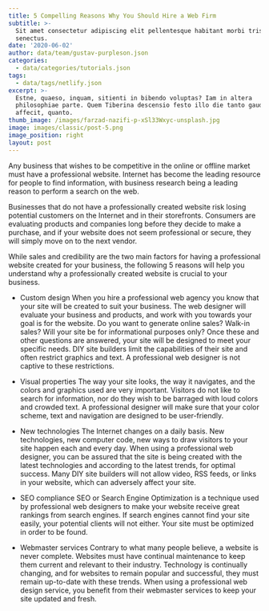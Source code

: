 ```yaml
---
title: 5 Compelling Reasons Why You Should Hire a Web Firm
subtitle: >-
  Sit amet consectetur adipiscing elit pellentesque habitant morbi tristique
  senectus.
date: '2020-06-02'
author: data/team/gustav-purpleson.json
categories:
  - data/categories/tutorials.json
tags:
  - data/tags/netlify.json
excerpt: >-
  Estne, quaeso, inquam, sitienti in bibendo voluptas? Iam in altera
  philosophiae parte. Quem Tiberina descensio festo illo die tanto gaudio
  affecit, quanto.
thumb_image: /images/farzad-nazifi-p-xSl33Wxyc-unsplash.jpg
image: images/classic/post-5.png
image_position: right
layout: post
---
```

Any business that wishes to be competitive in the online or offline market must have a professional website. Internet has become the leading resource for people to find information, with business research being a leading reason to perform a search on the web.

Businesses that do not have a professionally created website risk losing potential customers on the Internet and in their storefronts. Consumers are evaluating products and companies long before they decide to make a purchase, and if your website does not seem professional or secure, they will simply move on to the next vendor.

While sales and credibility are the two main factors for having a professional website created for your business, the following 5 reasons will help you understand why a professionally created website is crucial to your business.

- Custom design
When you hire a professional web agency you know that your site will be created to suit your business. The web designer will evaluate your business and products, and work with you towards your goal is for the website. Do you want to generate online sales? Walk-in sales? Will your site be for informational purposes only? Once these and other questions are answered, your site will be designed to meet your specific needs. DIY site builders limit the capabilities of their site and often restrict graphics and text. A professional web designer is not captive to these restrictions.

- Visual properties
The way your site looks, the way it navigates, and the colors and graphics used are very important. Visitors do not like to search for information, nor do they wish to be barraged with loud colors and crowded text. A professional designer will make sure that your color scheme, text and navigation are designed to be user-friendly.

- New technologies
The Internet changes on a daily basis. New technologies, new computer code, new ways to draw visitors to your site happen each and every day. When using a professional web designer, you can be assured that the site is being created with the latest technologies and according to the latest trends, for optimal success. Many DIY site builders will not allow video, RSS feeds, or links in your website, which can adversely affect your site.

- SEO compliance
SEO or Search Engine Optimization is a technique used by professional web designers to make your website receive great rankings from search engines. If search engines cannot find your site easily, your potential clients will not either. Your site must be optimized in order to be found.

- Webmaster services
Contrary to what many people believe, a website is never complete. Websites must have continual maintenance to keep them current and relevant to their industry. Technology is continually changing, and for websites to remain popular and successful, they must remain up-to-date with these trends. When using a professional web design service, you benefit from their webmaster services to keep your site updated and fresh.